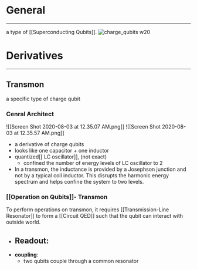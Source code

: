 # General 
---
a type of [[Superconducting Qubits]].
![charge_qubits w20](../../Attachments/charge%20qubits.png)

# Derivatives
---
## Transmon
a specific type of charge qubit
### Cenral Architect 
![[Screen Shot 2020-08-03 at 12.35.07 AM.png]]
![[Screen Shot 2020-08-03 at 12.35.57 AM.png]]
- a derivative of charge qubits
- looks like one capacitor + one inductor
- quantized[[ LC oscillator]], (not exact)
	- confined the number of energy levels of LC oscillator to 2
- In a transmon, the inductance is provided by a Josephson junction and not by a typical coil inductor. This disrupts the harmonic energy spectrum and helps confine the system to two levels.

### [[Operation on Qubits]]- Transmon
To perform operations on transmon, it requires [[Transmission-Line Resonator]] to form a [[Circuit QED]] such that the qubit can interact with outside world.

- __Readout__:
	- 
- __coupling__:
	- two qubits couple through a common resonator